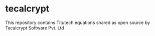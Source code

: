 # tecalcrypt
This repository contains Titutech equations shared as open source by Tecalcrypt Software Pvt. Ltd
